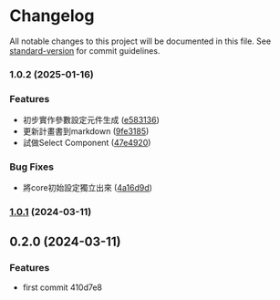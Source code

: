 # Changelog

All notable changes to this project will be documented in this file. See [standard-version](https://github.com/conventional-changelog/standard-version) for commit guidelines.

### 1.0.2 (2025-01-16)


### Features

* 初步實作參數設定元件生成 ([e583136](https://github.com/pa022069/register-ui-library/commit/e583136f46eb99eea0fcea293807980b84038727))
* 更新計畫書到markdown ([9fe3185](https://github.com/pa022069/register-ui-library/commit/9fe3185899891932872ec1fe5986e9d146db9ff0))
* 試做Select Component ([47e4920](https://github.com/pa022069/register-ui-library/commit/47e49202101e532a257777ceec04ee12afcb9fff))


### Bug Fixes

* 將core初始設定獨立出來 ([4a16d9d](https://github.com/pa022069/register-ui-library/commit/4a16d9d9b3e69859af4ab2cc8fe1581e594522ff))

### [1.0.1](///compare/v0.2.0...v1.0.1) (2024-03-11)

## 0.2.0 (2024-03-11)


### Features

* first commit 410d7e8
